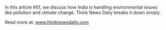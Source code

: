 In this article #51, we discuss how India is handling environmental issues like pollution and climate change. Think News Daily breaks it down simply.

Read more at: www.thinknewsdaily.com